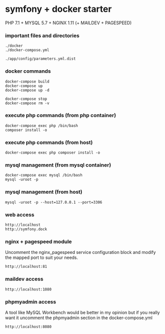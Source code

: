 symfony + docker starter
========================

PHP 7.1 + MYSQL 5.7 + NGINX 1.11 (+ MAILDEV + PAGESPEED)

### important files and directories

    ./docker
    ./docker-compose.yml
    
    ./app/config/parameters.yml.dist

### docker commands
    
    docker-compose build
    docker-compose up
    docker-compose up -d
    
    docker-compose stop
    docker-compose rm -v

### execute php commands (from php container)

    docker-compose exec php /bin/bash
    composer install -o

### execute php commands (from host)
    
    docker-compose exec php composer install -o

### mysql management (from mysql container)
    
    docker-compose exec mysql /bin/bash
    mysql -uroot -p

### mysql management (from host)
    
    mysql -uroot -p --host=127.0.0.1 --port=3306

### web access

    http://localhost
    http://symfony.dock

### nginx + pagespeed module

Uncomment the nginx_pagespeed service configuration block and modify the mapped port to suit your needs.

    http://localhost:81

### maildev access

    http://localhost:1080

### phpmyadmin access

A tool like MySQL Workbench would be better in my opinion but if you really want it uncomment the phpmyadmin section in the docker-compose.yml

    http://localhost:8080
